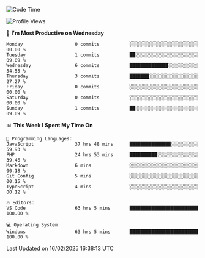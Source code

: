 <!--START_SECTION:waka-->
![Code Time](http://img.shields.io/badge/Code%20Time-4%2C109%20hrs%2034%20mins-blue)

![Profile Views](http://img.shields.io/badge/Profile%20Views-0-blue)

📅 **I'm Most Productive on Wednesday** 

```text
Monday                   0 commits           ░░░░░░░░░░░░░░░░░░░░░░░░░   00.00 % 
Tuesday                  1 commits           ██░░░░░░░░░░░░░░░░░░░░░░░   09.09 % 
Wednesday                6 commits           ██████████████░░░░░░░░░░░   54.55 % 
Thursday                 3 commits           ███████░░░░░░░░░░░░░░░░░░   27.27 % 
Friday                   0 commits           ░░░░░░░░░░░░░░░░░░░░░░░░░   00.00 % 
Saturday                 0 commits           ░░░░░░░░░░░░░░░░░░░░░░░░░   00.00 % 
Sunday                   1 commits           ██░░░░░░░░░░░░░░░░░░░░░░░   09.09 % 
```


📊 **This Week I Spent My Time On** 

```text
💬 Programming Languages: 
JavaScript               37 hrs 48 mins      ███████████████░░░░░░░░░░   59.93 % 
PHP                      24 hrs 53 mins      ██████████░░░░░░░░░░░░░░░   39.46 % 
Markdown                 6 mins              ░░░░░░░░░░░░░░░░░░░░░░░░░   00.18 % 
Git Config               5 mins              ░░░░░░░░░░░░░░░░░░░░░░░░░   00.15 % 
TypeScript               4 mins              ░░░░░░░░░░░░░░░░░░░░░░░░░   00.12 % 

🔥 Editors: 
VS Code                  63 hrs 5 mins       █████████████████████████   100.00 % 

💻 Operating System: 
Windows                  63 hrs 5 mins       █████████████████████████   100.00 % 
```


 Last Updated on 16/02/2025 16:38:13 UTC
<!--END_SECTION:waka-->
